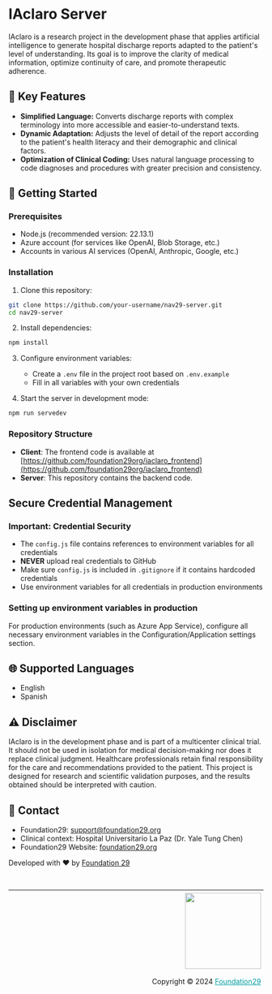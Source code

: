 # IAclaro Server

IAclaro is a research project in the development phase that applies artificial intelligence to generate hospital discharge reports adapted to the patient's level of understanding. Its goal is to improve the clarity of medical information, optimize continuity of care, and promote therapeutic adherence.

## 🌟 Key Features

- **Simplified Language:** Converts discharge reports with complex terminology into more accessible and easier-to-understand texts.
- **Dynamic Adaptation:** Adjusts the level of detail of the report according to the patient's health literacy and their demographic and clinical factors.
- **Optimization of Clinical Coding:** Uses natural language processing to code diagnoses and procedures with greater precision and consistency.

## 🚀 Getting Started

### Prerequisites

- Node.js (recommended version: 22.13.1)
- Azure account (for services like OpenAI, Blob Storage, etc.)
- Accounts in various AI services (OpenAI, Anthropic, Google, etc.)

### Installation

1. Clone this repository:
```bash
git clone https://github.com/your-username/nav29-server.git
cd nav29-server
```

2. Install dependencies:
```bash
npm install
```

3. Configure environment variables:
   - Create a `.env` file in the project root based on `.env.example`
   - Fill in all variables with your own credentials

4. Start the server in development mode:
```bash
npm run servedev
```

### Repository Structure

- **Client**: The frontend code is available at [https://github.com/foundation29org/iaclaro_frontend](https://github.com/foundation29org/iaclaro_frontend)
- **Server**: This repository contains the backend code.

## Secure Credential Management

### Important: Credential Security
- The `config.js` file contains references to environment variables for all credentials
- **NEVER** upload real credentials to GitHub
- Make sure `config.js` is included in `.gitignore` if it contains hardcoded credentials
- Use environment variables for all credentials in production environments

### Setting up environment variables in production
For production environments (such as Azure App Service), configure all necessary environment variables in the Configuration/Application settings section.

## 🌐 Supported Languages

- English
- Spanish

## ⚠️ Disclaimer

IAclaro is in the development phase and is part of a multicenter clinical trial. It should not be used in isolation for medical decision-making nor does it replace clinical judgment. Healthcare professionals retain final responsibility for the care and recommendations provided to the patient. This project is designed for research and scientific validation purposes, and the results obtained should be interpreted with caution.

## 📧 Contact

-   Foundation29: support@foundation29.org
-   Clinical context: Hospital Universitario La Paz (Dr. Yale Tung Chen) 
-   Foundation29 Website: [foundation29.org](https://foundation29.org)

Developed with ❤️ by [Foundation 29](https://foundation29.org)

<p>&nbsp;</p>

<div style="border-top: 1px solid !important;
	padding-top: 1% !important;
    padding-right: 1% !important;
    padding-bottom: 0.1% !important;">
	<div align="right">
		<img width="150px" src="https://dxgpt.app/assets/img/logo-foundation-twentynine-footer.png">
	</div>
	<div align="right" style="padding-top: 0.5% !important">
		<p align="right">	
			Copyright © 2024
			<a style="color:#009DA0" href="https://www.foundation29.org/" target="_blank"> Foundation29</a>
		</p>
	</div>
<div>

